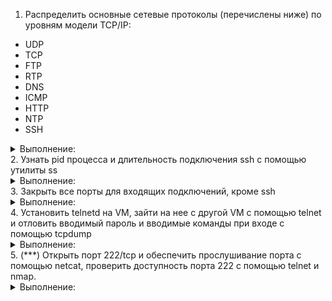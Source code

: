 1. Распределить основные сетевые протоколы (перечислены ниже) по уровням модели TCP/IP:
- UDP
- TCP
- FTP
- RTP
- DNS
- ICMP
- HTTP
- NTP
- SSH
<details><summary>Выполнение:</summary>
  
Сетевой: ICMP

Транспортный: UDP, TCP

Прикладной: FTP, DNS, HTTP, NTP, SSH

</details>
2. Узнать pid процесса и длительность подключения ssh с помощью утилиты ss
<details><summary>Выполнение:</summary>
Подключаюсь к виртуальной машине и ввожу команду:
  
![image](https://github.com/tms-dos21-onl/aleksey-ivanishchev/assets/93286236/f1845e75-7beb-4f0b-b4df-718e5803e830)

```
sudo ss -atop | grep ssh
```
  
![image](https://github.com/tms-dos21-onl/aleksey-ivanishchev/assets/93286236/7649b74b-686c-477c-b1ed-766a15f56668)

</details>
3. Закрыть все порты для входящих подключений, кроме ssh
<details><summary>Выполнение:</summary>
Активирую утилиту ufw и разрешаю 22 порт:

![image](https://github.com/tms-dos21-onl/aleksey-ivanishchev/assets/93286236/76811317-c7e1-43dd-a8d4-9ae5c417500e)

</details>
4. Установить telnetd на VM, зайти на нее с другой VM с помощью telnet и отловить вводимый пароль и вводимые команды при входе c помощью tcpdump
<details><summary>Выполнение:</summary>
Устанавливаю утилиту:

![image](https://github.com/tms-dos21-onl/aleksey-ivanishchev/assets/93286236/e9a6a9fa-9c8a-45b5-8527-922da0fe8dce)

На машине к которой подключаюсь ввожу:

![image](https://github.com/tms-dos21-onl/aleksey-ivanishchev/assets/93286236/3b4bab2a-08b9-40c5-bbd9-48a1dd435264)

На машине с которой подключаюсь:

![image](https://github.com/tms-dos21-onl/aleksey-ivanishchev/assets/93286236/1354af97-10aa-4fb4-a227-6b59cdc454d9)

Итог (отображается по букве в кажом пакете):

![image](https://github.com/tms-dos21-onl/aleksey-ivanishchev/assets/93286236/81d613bc-a379-4f9f-90ad-b87d8953e57c)

![image](https://github.com/tms-dos21-onl/aleksey-ivanishchev/assets/93286236/5dc3a55f-2a23-4f33-9b93-fbda0039507f)

</details>
5. (***) Открыть порт 222/tcp и обеспечить прослушивание порта с помощью netcat, проверить доступность порта 222 с помощью telnet и nmap.
<details><summary>Выполнение:</summary>

Открываю порт:

![image](https://github.com/tms-dos21-onl/aleksey-ivanishchev/assets/93286236/4768415a-033e-4947-bb07-a78882451829)

Подключаюсь и проверяю:

![image](https://github.com/tms-dos21-onl/aleksey-ivanishchev/assets/93286236/de637ee4-33b6-4c8b-b182-d415758b29be)

Скачиваю nmap и проверяю подключение:

![image](https://github.com/tms-dos21-onl/aleksey-ivanishchev/assets/93286236/4c72810e-999d-4ad0-a16f-b7dc26973d77)

</details>
